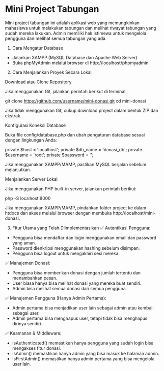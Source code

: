 # Mini Project Tabungan

Mini project tabungan ini adalah aplikasi web yang memungkinkan mahasiswa untuk melakukan tabungan dan melihat riwayat tabungan yang sudah mereka lakukan. Admin memiliki hak istimewa untuk mengelola pengguna dan melihat semua tabungan yang ada.

1. Cara Mengatur Database
- Jalankan XAMPP (MySQL Database dan Apache Web Server)
- Buka phpMyAdmin melalui browser di http://localhost/phpmyadmin 



2. Cara Menjalankan Proyek Secara Lokal

Download atau Clone Repository

Jika menggunakan Git, jalankan perintah berikut di terminal:

git clone https://github.com/username/mini-donasi.git
cd mini-donasi

Jika tidak menggunakan Git, cukup download project dalam bentuk ZIP dan ekstrak.

Konfigurasi Koneksi Database

Buka file config/database.php dan ubah pengaturan database sesuai dengan lingkungan Anda:

private $host = 'localhost';
private $db_name = 'donasi_db';
private $username = 'root';
private $password = '';

Jika menggunakan XAMPP/MAMP, pastikan MySQL berjalan sebelum melanjutkan.

Menjalankan Server Lokal

Jika menggunakan PHP built-in server, jalankan perintah berikut:

php -S localhost:8000

Jika menggunakan XAMPP/MAMP, pindahkan folder project ke dalam htdocs dan akses melalui browser dengan membuka http://localhost/mini-donasi.

3. Fitur Utama yang Telah Diimplementasikan
✅ Autentikasi Pengguna:
- Pengguna bisa mendaftar dan login menggunakan email dan password yang aman.
- Password dienkripsi menggunakan hashing sebelum disimpan.
- Pengguna bisa logout untuk mengakhiri sesi mereka.

✅ Manajemen Donasi:
- Pengguna bisa memberikan donasi dengan jumlah tertentu dan menambahkan pesan.
- User biasa hanya bisa melihat donasi yang mereka buat sendiri.
- Admin bisa melihat semua donasi dari semua pengguna.

✅ Manajemen Pengguna (Hanya Admin Pertama):
- Admin pertama bisa menjadikan user lain sebagai admin atau kembali sebagai user.
- Admin pertama bisa menghapus user, tetapi tidak bisa menghapus dirinya sendiri.

✅ Keamanan & Middleware:
- isAuthenticated() memastikan hanya pengguna yang sudah login bisa mengakses fitur donasi.
- isAdmin() memastikan hanya admin yang bisa masuk ke halaman admin.
- isFirstAdmin() memastikan hanya admin pertama yang bisa mengelola user lain.
